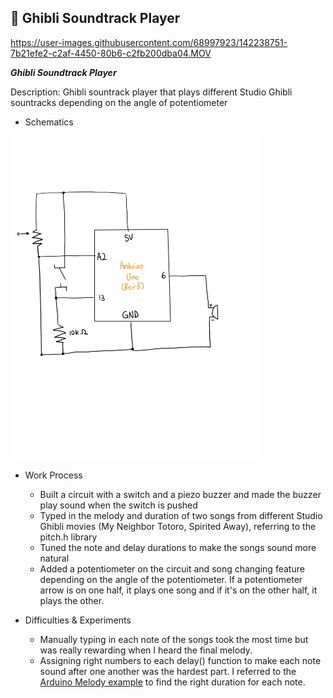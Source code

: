 ## 🐉 Ghibli Soundtrack Player




https://user-images.githubusercontent.com/68997923/142238751-7b21efe2-c2af-4450-80b6-c2fb200dba04.MOV






***Ghibli Soundtrack Player***

Description: Ghibli sountrack player that plays different Studio Ghibli sountracks depending on the angle of potentiometer

- Schematics
<img src="ghibli_soundtrack_player_schematics.jpg" width=400px/>

- Work Process
  - Built a circuit with a switch and a piezo buzzer and made the buzzer play sound when the switch is pushed
  - Typed in the melody and duration of two songs from different Studio Ghibli movies (My Neighbor Totoro, Spirited Away), referring to the pitch.h library
  - Tuned the note and delay durations to make the songs sound more natural 
  - Added a potentiometer on the circuit and song changing feature depending on the angle of the potentiometer. If a potentiometer arrow is on one half, it plays one song and if it's on the other half, it plays the other.

- Difficulties & Experiments
  -  Manually typing in each note of the songs took the most time but was really rewarding when I heard the final melody.
  -  Assigning right numbers to each delay() function to make each note sound after one another was the hardest part. I referred to the [Arduino Melody example](https://www.arduino.cc/en/Tutorial/BuiltInExamples/toneMelody) to find the right duration for each note.
